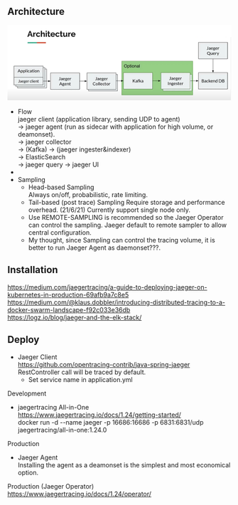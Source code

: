 ## Architecture
![](jaeger.png)
- Flow  
  jaeger client (application library, sending UDP to agent)  
  -> jaeger agent (run as sidecar with application for high volume, or deamonset).  
  -> jaeger collector  
  -> (Kafka) -> (jaeger ingester&indexer)  
  -> ElasticSearch  
  -> jaeger query -> jaeger UI
- 
- Sampling
  - Head-based Sampling  
    Always on/off, probabilistic, rate limiting.
  - Tail-based (post trace) Sampling
    Require storage and performance overhead. (21/6/21) Currently support single node only. 
  - Use REMOTE-SAMPLING is recommended so the Jaeger Operator can control the sampling. Jaeger default to remote sampler to allow central configuration.
  - My thought, since Sampling can control the tracing volume, it is better to run Jaeger Agent as daemonset???.

## Installation
https://medium.com/jaegertracing/a-guide-to-deploying-jaeger-on-kubernetes-in-production-69afb9a7c8e5  
https://medium.com/@klaus.dobbler/introducing-distributed-tracing-to-a-docker-swarm-landscape-f92c033e36db  
https://logz.io/blog/jaeger-and-the-elk-stack/


## Deploy
- Jaeger Client  
  https://github.com/opentracing-contrib/java-spring-jaeger  
  RestController call will be traced by default.
  - Set service name in application.yml

Development
- jaegertracing All-in-One  
  https://www.jaegertracing.io/docs/1.24/getting-started/  
  docker run -d --name jaeger -p 16686:16686 -p 6831:6831/udp jaegertracing/all-in-one:1.24.0  

Production
- Jaeger Agent  
  Installing the agent as a deamonset is the simplest and most economical option.

Production (Jaeger Operator)  
https://www.jaegertracing.io/docs/1.24/operator/  
